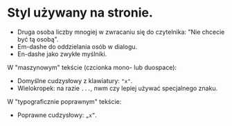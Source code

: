 # Styl używany na stronie.

- Druga osoba liczby mnogiej w zwracaniu się do czytelnika: "Nie chcecie być tą osobą".
- Em-dashe do oddzielania osób w dialogu.
- En-dashe jako zwykłe myślniki.

W "maszynowym" tekście (czcionka mono- lub duospace):
- Domyślne cudzysłowy z klawiatury: `"x"`.
- Wielokropek: na razie `...`, nwm czy lepiej używać specjalnego znaku.

W "typograficznie poprawnym" tekście:
- Poprawne cudzysłowy: `„x”`.
